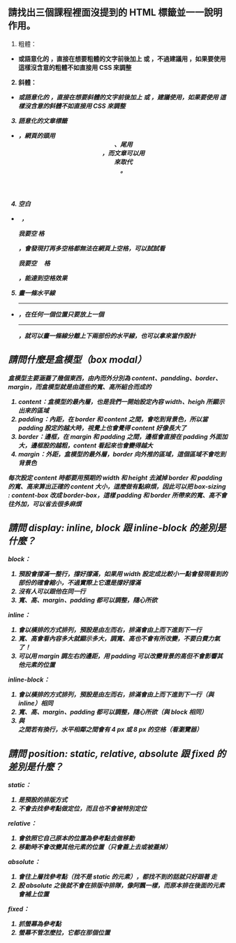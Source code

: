 ## 請找出三個課程裡面沒提到的 HTML 標籤並一一說明作用。

1. 粗體：
- <b> 或語意化的 <strong>，直接在想要粗體的文字前後加上 <strong> </strong> 或 <b> </b>，不過建議用 <strong>，如果要使用 <b> 這樣沒含意的粗體不如直接用 CSS 來調整

2. 斜體：
- <i> 或語意化的 <em>，直接在想要斜體的文字前後加上 <em> </em> 或 <i> </i>，建議使用<em>，如果要使用 <i> 這樣沒含意的斜體不如直接用 CSS 來調整

3. 語意化的文章標籤
- <article>，網頁的頭用<header>、尾用<footer>，而文章可以用 <article> 來取代 <div>。

4. 空白
- &nbsp; ，<p>我要空 格</p>，會發現打再多空格都無法在網頁上空格，可以試試看 <p>我要空&nbsp;&nbsp;&nbsp;&nbsp;&nbsp;格</p>，能達到空格效果

5. 畫一條水平線
- <hr>，在任何一個位置只要放上一個 <hr>，就可以畫一條線分離上下兩部份的水平線，也可以拿來當作設計



## 請問什麼是盒模型（box modal）

盒模型主要涵蓋了幾個東西，由內而外分別為 content、pandding、border、margin，而盒模型就是由這些的寬、高所組合而成的

1. content：盒模型的最內層，也是我們一開始設定內容 width、heigh 所顯示出來的區域
2. padding：內距，在 border 和 content 之間，會吃到背景色，所以當 padding 設定的越大時，視覺上也會覺得 content 好像長大了
3. border：邊框，在 margin 和 padding 之間，邊框會直接在 padding 外面加大，邊框設的越粗，content 看起來也會變得越大
4. margin：外距，盒模型的最外層，border 向外推的區域，這個區域不會吃到背景色

每次設定 content 時都要用預期的 width 和 height 去減掉 border 和 padding 的寬、高來算出正確的 content 大小，這麼做有點麻煩，因此可以把 box-sizing : content-box 改成 border-box，這樣 padding 和 border 所帶來的寬、高不會往外加，可以省去很多麻煩



## 請問 display: inline, block 跟 inline-block 的差別是什麼？

block：
1. 預設會撐滿一整行，撐好撐滿，如果用 width 設定成比較小一點會發現看到的部份的確會縮小，不過實際上它還是撐好撐滿
2. 沒有人可以跟他在同一行
3. 寬、高、margin、padding 都可以調整，隨心所欲

inline：
1. 會以橫排的方式排列，預設是由左而右，排滿會由上而下進到下一行
2. 寬、高會看內容多大就顯示多大，調寬、高也不會有所改變，不要白費力氣了！
3. 可以用 margin 調左右的邊距，用 padding 可以改變背景的高但不會影響其他元素的位置

inline-block：
1. 會以橫排的方式排列，預設是由左而右，排滿會由上而下進到下一行（與 inline）相同
2. 寬、高、margin、padding 都可以調整，隨心所欲（與 block 相同）
3. </div> 與 <div> 之間若有換行，水平相鄰之間會有 4 px 或 8 px 的空格（看瀏覽器）



## 請問 position: static, relative, absolute 跟 fixed 的差別是什麼？

static：
1. 是預設的排版方式
2. 不會去找參考點做定位，而且也不會被特別定位

relative：
1. 會依照它自己原本的位置為參考點去做移動
2. 移動時不會改變其他元素的位置（只會蓋上去或被蓋掉）

absolute：
1. 會往上層找參考點（找不是 static 的元素），都找不到的話就只好跟著 <body> 走
2. 設 absolute 之後就不會在排版中排隊，像阿飄一樣，而原本排在後面的元素會補上位置

fixed：
1. 抓螢幕為參考點
2. 螢幕不管怎麼拉，它都在那個位置
